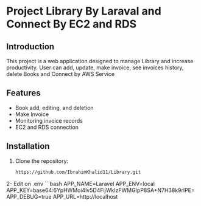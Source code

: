 # Project Library By Laraval and Connect By EC2 and RDS

## Introduction
This project is a web application designed to manage Library and increase productivity. User can add, update, make invoice, see invoices history, delete Books and Connect by AWS Service

## Features
- Book add, editing, and deletion
- Make Invoice
- Monitoring invoice records
- EC2 and RDS connection

## Installation
1. Clone the repository:
   ```bash
   https://github.com/IbrahimKhalid11/Library.git

2- Edit on .env
    ```bash
    APP_NAME=Laravel
    APP_ENV=local
    APP_KEY=base64:6YpHWMoi4lv5D4FijWkIzFWMGIpP8SA+N7H38k9rlPE=
    APP_DEBUG=true
    APP_URL=http://localhost
